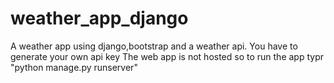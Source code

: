 # weather_app_django
A weather app using django,bootstrap and a weather api.
You have to generate your own api key
The web app is not hosted so to run the app typr "python manage.py runserver"
